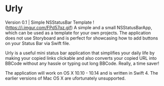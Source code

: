 # Urly
Version 0.1 | Simple NSStatusBar Template
!(https://i.imgur.com/FPd57qz.gif)
A simple and a small NSStatusBarApp, which can be used as a template for your own projects. The application does not use Storyboard and is perfect for showcasing how to add buttons on your Status Bar via Swift file. 

Urly is a useful mini status bar application that simplifies your daily life by making your copied links clickable and also converts your copied URL into BBCode without any hassle or typing out long BBCode. Really, a time saver!

The application will work on OS X 10.10 - 10.14 and is written in Swift 4. The earlier versions of Mac OS X are ufortunately unsupported.

